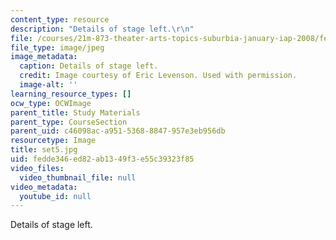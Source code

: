 ```yaml
---
content_type: resource
description: "Details of stage left.\r\n"
file: /courses/21m-873-theater-arts-topics-suburbia-january-iap-2008/fedde346ed82ab1349f3e55c39323f85_set5.jpg
file_type: image/jpeg
image_metadata:
  caption: Details of stage left.
  credit: Image courtesy of Eric Levenson. Used with permission.
  image-alt: ''
learning_resource_types: []
ocw_type: OCWImage
parent_title: Study Materials
parent_type: CourseSection
parent_uid: c46098ac-a951-5368-8847-957e3eb956db
resourcetype: Image
title: set5.jpg
uid: fedde346-ed82-ab13-49f3-e55c39323f85
video_files:
  video_thumbnail_file: null
video_metadata:
  youtube_id: null
---
```

Details of stage left.



